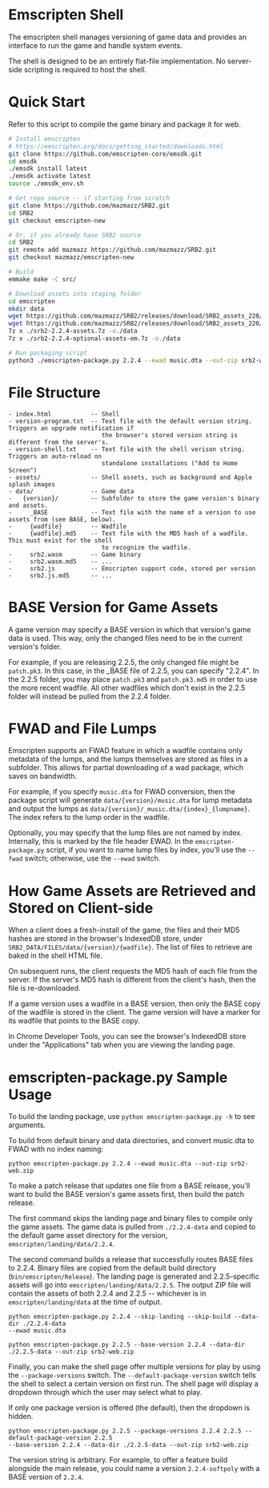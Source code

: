 # Emscripten Shell

The emscripten shell manages versioning of game data and provides an interface to run the
game and handle system events.

The shell is designed to be an entirely flat-file implementation. No server-side scripting is
required to host the shell.

# Quick Start

Refer to this script to compile the game binary and package it for web.

```sh
# Install emscripten
# https://emscripten.org/docs/getting_started/downloads.html
git clone https://github.com/emscripten-core/emsdk.git
cd emsdk
./emsdk install latest
./emsdk activate latest
source ./emsdk_env.sh

# Get repo source -- if starting from scratch
git clone https://github.com/mazmazz/SRB2.git
cd SRB2
git checkout emscripten-new

# Or, if you already have SRB2 source
cd SRB2
git remote add mazmazz https://github.com/mazmazz/SRB2.git
git checkout mazmazz/emscripten-new

# Build
emmake make -C src/

# Download assets into staging folder
cd emscripten
mkdir data
wget https://github.com/mazmazz/SRB2/releases/download/SRB2_assets_220/srb2-2.2.4-assets.7z
wget https://github.com/mazmazz/SRB2/releases/download/SRB2_assets_220/srb2-2.2.4-optional-assets-em.7z
7z x ./srb2-2.2.4-assets.7z -o./data
7z x ./srb2-2.2.4-optional-assets-em.7z -o./data

# Run packaging script
python3 ./emscripten-package.py 2.2.4 --ewad music.dta --out-zip srb2-web.zip
```

# File Structure

```
- index.html           -- Shell
- version-program.txt  -- Text file with the default version string. Triggers an upgrade notification if
                          the browser's stored version string is different from the server's.
- version-shell.txt    -- Text file with the shell verison string. Triggers an auto-reload on
                          standalone installations ("Add to Home Screen")
- assets/              -- Shell assets, such as background and Apple splash images
- data/                -- Game data
-   {version}/         -- Subfolder to store the game version's binary and assets.
-     _BASE            -- Text file with the name of a version to use assets from (see BASE, below).
-     {wadfile}        -- Wadfile
-     {wadfile}.md5    -- Text file with the MD5 hash of a wadfile. This must exist for the shell
                          to recognize the wadfile.
-     srb2.wasm        -- Game binary
-     srb2.wasm.md5    -- ...
-     srb2.js          -- Emscripten support code, stored per version
-     srb2.js.md5      -- ...
```

# BASE Version for Game Assets

A game version may specify a BASE version in which that version's game data is used. This way,
only the changed files need to be in the current version's folder.

For example, if you are releasing 2.2.5, the only changed file might be `patch.pk3`. In this case,
in the _BASE file of 2.2.5, you can specify "2.2.4". In the 2.2.5 folder, you may place `patch.pk3`
and `patch.pk3.md5` in order to use the more recent wadfile. All other wadfiles which don't exist
in the 2.2.5 folder will instead be pulled from the 2.2.4 folder.

# FWAD and File Lumps

Emscripten supports an FWAD feature in which a wadfile contains only metadata of the lumps,
and the lumps themselves are stored as files in a subfolder. This allows for partial downloading
of a wad package, which saves on bandwidth.

For example, if you specify `music.dta` for FWAD conversion, then the package script will
generate `data/{version}/music.dta` for lump metadata and output the lumps as
`data/{version}/_music.dta/{index}_{lumpname}`. The index refers to the lump order in the wadfile.

Optionally, you may specify that the lump files are not named by index. Internally, this is marked
by the file header EWAD. In the `emscripten-package.py` script, if you want to name lump files
by index, you'll use the `--fwad` switch; otherwise, use the `--ewad` switch.

# How Game Assets are Retrieved and Stored on Client-side

When a client does a fresh-install of the game, the files and their MD5 hashes are stored in the
browser's IndexedDB store, under `SRB2_DATA/FILES/data/{version}/{wadfile}`. The list of files
to retrieve are baked in the shell HTML file.

On subsequent runs, the client requests the MD5 hash of each file from the server. If the server's
MD5 hash is different from the client's hash, then the file is re-downloaded.

If a game version uses a wadfile in a BASE version, then only the BASE copy of the wadfile is stored
in the client. The game version will have a marker for its wadfile that points to the BASE copy.

In Chrome Developer Tools, you can see the browser's IndexedDB store under the "Applications" tab
when you are viewing the landing page.

# emscripten-package.py Sample Usage

To build the landing package, use `python emscripten-package.py -h` to see arguments. 

To build from default binary and data directories, and convert music.dta to FWAD with no index naming:

```
python emscripten-package.py 2.2.4 --ewad music.dta --out-zip srb2-web.zip
```

To make a patch release that updates one file from a BASE release, you'll want to build the
BASE version's game assets first, then build the patch release.

The first command skips the landing page and binary files to compile only the game assets. The game
data is pulled from `./2.2.4-data` and copied to the default game asset directory for the version,
`emscripten/landing/data/2.2.4`.

The second command builds a release that successfully routes BASE files to 2.2.4. Binary files are
copied from the default build directory (`bin/emscripten/Release`). The landing page is generated
and 2.2.5-specific assets will go into `emscripten/landing/data/2.2.5`. The output ZIP file will 
contain the assets of both 2.2.4 and 2.2.5 -- whichever is in `emscripten/landing/data` at the time 
of output.

```
python emscripten-package.py 2.2.4 --skip-landing --skip-build --data-dir ./2.2.4-data
--ewad music.dta

python emscripten-package.py 2.2.5 --base-version 2.2.4 --data-dir ./2.2.5-data --out-zip srb2-web.zip
```

Finally, you can make the shell page offer multiple versions for play by using the `--package-versions`
switch. The `--default-package-version` switch tells the shell to select a certain version on first
run. The shell page will display a dropdown through which the user may select what to play.

If only one package version is offered (the default), then the dropdown is hidden.

```
python emscripten-package.py 2.2.5 --package-versions 2.2.4 2.2.5 --default-package-version 2.2.5
--base-version 2.2.4 --data-dir ./2.2.5-data --out-zip srb2-web.zip
```

The version string is arbitrary. For example, to offer a feature build alongside the main release,
you could name a version `2.2.4-softpoly` with a BASE version of `2.2.4`.
